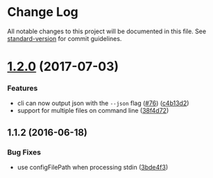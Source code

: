 # Change Log

All notable changes to this project will be documented in this file. See [standard-version](https://github.com/conventional-changelog/standard-version) for commit guidelines.

<a name="1.2.0"></a>
# [1.2.0](https://github.com/replicatedhq/dockerfilelint/compare/v1.1.2...v1.2.0) (2017-07-03)


### Features

* cli can now output json with the `--json` flag ([#76](https://github.com/replicatedhq/dockerfilelint/issues/76)) ([c4b13d2](https://github.com/replicatedhq/dockerfilelint/commit/c4b13d2))
* support for multiple files on command line ([38f4d72](https://github.com/replicatedhq/dockerfilelint/commit/38f4d72))



<a name="1.1.2"></a>
## 1.1.2 (2016-06-18)


### Bug Fixes

* use configFilePath when processing stdin ([3bde4f3](https://github.com/replicatedhq/dockerfilelint/commit/3bde4f3))
